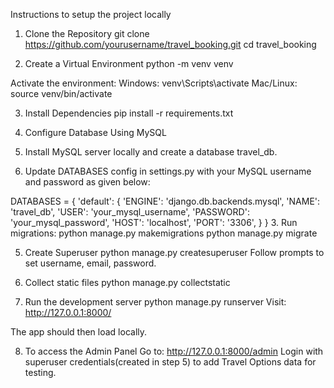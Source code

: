 Instructions to setup the project locally

1. Clone the Repository
git clone https://github.com/yourusername/travel_booking.git
cd travel_booking

2. Create a Virtual Environment
python -m venv venv

Activate the environment:
Windows: venv\Scripts\activate
Mac/Linux: source venv/bin/activate

3. Install Dependencies
pip install -r requirements.txt

4. Configure Database Using MySQL
1. Install MySQL server locally and create a database travel_db.
2. Update DATABASES config in settings.py with your MySQL username and password as given below:

DATABASES = {
    'default': {
        'ENGINE': 'django.db.backends.mysql',
        'NAME': 'travel_db',
        'USER': 'your_mysql_username',
        'PASSWORD': 'your_mysql_password',
        'HOST': 'localhost',
        'PORT': '3306',
    }
}
3. Run migrations:
python manage.py makemigrations
python manage.py migrate

5. Create Superuser
python manage.py createsuperuser
Follow prompts to set username, email, password.

6. Collect static files
python manage.py collectstatic

7. Run the development server
python manage.py runserver
Visit:
http://127.0.0.1:8000/

The app should then load locally.

8. To access the Admin Panel
Go to:
http://127.0.0.1:8000/admin
Login with superuser credentials(created in step 5) to add Travel Options data for testing.
